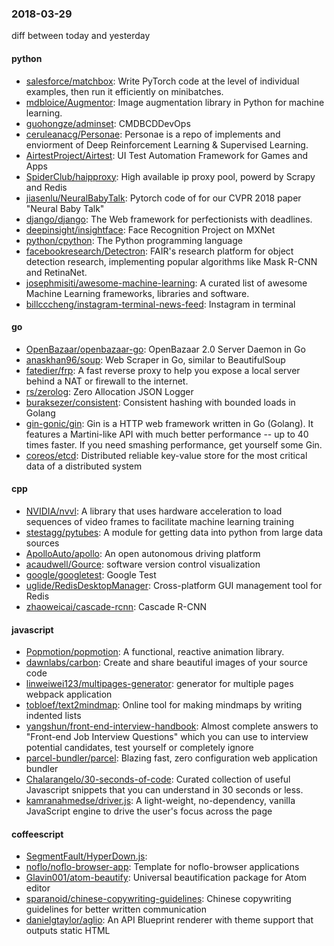 ### 2018-03-29
diff between today and yesterday

#### python
* [salesforce/matchbox](https://github.com/salesforce/matchbox): Write PyTorch code at the level of individual examples, then run it efficiently on minibatches.
* [mdbloice/Augmentor](https://github.com/mdbloice/Augmentor): Image augmentation library in Python for machine learning.
* [guohongze/adminset](https://github.com/guohongze/adminset): CMDBCDDevOps
* [ceruleanacg/Personae](https://github.com/ceruleanacg/Personae): Personae is a repo of implements and enviorment of Deep Reinforcement Learning & Supervised Learning.
* [AirtestProject/Airtest](https://github.com/AirtestProject/Airtest): UI Test Automation Framework for Games and Apps
* [SpiderClub/haipproxy](https://github.com/SpiderClub/haipproxy):  High available ip proxy pool, powerd by Scrapy and Redis
* [jiasenlu/NeuralBabyTalk](https://github.com/jiasenlu/NeuralBabyTalk): Pytorch code of for our CVPR 2018 paper "Neural Baby Talk"
* [django/django](https://github.com/django/django): The Web framework for perfectionists with deadlines.
* [deepinsight/insightface](https://github.com/deepinsight/insightface): Face Recognition Project on MXNet
* [python/cpython](https://github.com/python/cpython): The Python programming language
* [facebookresearch/Detectron](https://github.com/facebookresearch/Detectron): FAIR's research platform for object detection research, implementing popular algorithms like Mask R-CNN and RetinaNet.
* [josephmisiti/awesome-machine-learning](https://github.com/josephmisiti/awesome-machine-learning): A curated list of awesome Machine Learning frameworks, libraries and software.
* [billcccheng/instagram-terminal-news-feed](https://github.com/billcccheng/instagram-terminal-news-feed): Instagram in terminal 

#### go
* [OpenBazaar/openbazaar-go](https://github.com/OpenBazaar/openbazaar-go): OpenBazaar 2.0 Server Daemon in Go
* [anaskhan96/soup](https://github.com/anaskhan96/soup): Web Scraper in Go, similar to BeautifulSoup
* [fatedier/frp](https://github.com/fatedier/frp): A fast reverse proxy to help you expose a local server behind a NAT or firewall to the internet.
* [rs/zerolog](https://github.com/rs/zerolog): Zero Allocation JSON Logger
* [buraksezer/consistent](https://github.com/buraksezer/consistent): Consistent hashing with bounded loads in Golang
* [gin-gonic/gin](https://github.com/gin-gonic/gin): Gin is a HTTP web framework written in Go (Golang). It features a Martini-like API with much better performance -- up to 40 times faster. If you need smashing performance, get yourself some Gin.
* [coreos/etcd](https://github.com/coreos/etcd): Distributed reliable key-value store for the most critical data of a distributed system

#### cpp
* [NVIDIA/nvvl](https://github.com/NVIDIA/nvvl): A library that uses hardware acceleration to load sequences of video frames to facilitate machine learning training
* [stestagg/pytubes](https://github.com/stestagg/pytubes): A module for getting data into python from large data sources
* [ApolloAuto/apollo](https://github.com/ApolloAuto/apollo): An open autonomous driving platform
* [acaudwell/Gource](https://github.com/acaudwell/Gource): software version control visualization
* [google/googletest](https://github.com/google/googletest): Google Test
* [uglide/RedisDesktopManager](https://github.com/uglide/RedisDesktopManager):  Cross-platform GUI management tool for Redis
* [zhaoweicai/cascade-rcnn](https://github.com/zhaoweicai/cascade-rcnn): Cascade R-CNN

#### javascript
* [Popmotion/popmotion](https://github.com/Popmotion/popmotion): A functional, reactive animation library.
* [dawnlabs/carbon](https://github.com/dawnlabs/carbon):  Create and share beautiful images of your source code
* [linweiwei123/multipages-generator](https://github.com/linweiwei123/multipages-generator):  generator for multiple pages webpack application
* [tobloef/text2mindmap](https://github.com/tobloef/text2mindmap): Online tool for making mindmaps by writing indented lists
* [yangshun/front-end-interview-handbook](https://github.com/yangshun/front-end-interview-handbook):  Almost complete answers to "Front-end Job Interview Questions" which you can use to interview potential candidates, test yourself or completely ignore
* [parcel-bundler/parcel](https://github.com/parcel-bundler/parcel):  Blazing fast, zero configuration web application bundler
* [Chalarangelo/30-seconds-of-code](https://github.com/Chalarangelo/30-seconds-of-code): Curated collection of useful Javascript snippets that you can understand in 30 seconds or less.
* [kamranahmedse/driver.js](https://github.com/kamranahmedse/driver.js): A light-weight, no-dependency, vanilla JavaScript engine to drive the user's focus across the page

#### coffeescript
* [SegmentFault/HyperDown.js](https://github.com/SegmentFault/HyperDown.js): 
* [noflo/noflo-browser-app](https://github.com/noflo/noflo-browser-app): Template for noflo-browser applications
* [Glavin001/atom-beautify](https://github.com/Glavin001/atom-beautify):  Universal beautification package for Atom editor
* [sparanoid/chinese-copywriting-guidelines](https://github.com/sparanoid/chinese-copywriting-guidelines): Chinese copywriting guidelines for better written communication
* [danielgtaylor/aglio](https://github.com/danielgtaylor/aglio): An API Blueprint renderer with theme support that outputs static HTML
